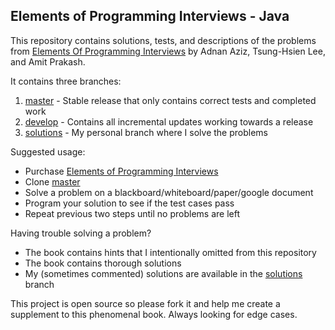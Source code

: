 ## Elements of Programming Interviews - Java

This repository contains solutions, tests, and descriptions of the problems from
[Elements Of Programming Interviews] by Adnan Aziz, Tsung-Hsien Lee, and Amit Prakash.  

It contains three branches:
1. [master] - Stable release that only contains correct tests and completed work 
2. [develop] - Contains all incremental updates working towards a release
3. [solutions] - My personal branch where I solve the problems  

Suggested usage:
* Purchase [Elements of Programming Interviews]
* Clone [master]
* Solve a problem on a blackboard/whiteboard/paper/google document
* Program your solution to see if the test cases pass
* Repeat previous two steps until no problems are left

Having trouble solving a problem?
* The book contains hints that I intentionally omitted from this repository
* The book contains thorough solutions
* My (sometimes commented) solutions are available in the [solutions] branch

This project is open source so please fork it and help me create a supplement to this phenomenal book. Always looking for edge cases.


[Elements of Programming Interviews]:https://www.amazon.com/Elements-Programming-Interviews-Java-Insiders/dp/1517435803/
[master]:https://github.com/gardncl/elements-of-programming-interviews
[develop]:https://github.com/gardncl/elements-of-programming-interviews/tree/develop
[solutions]:https://github.com/gardncl/elements-of-programming-interviews/tree/solutions